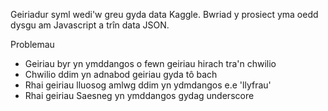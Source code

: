 Geiriadur syml wedi'w greu gyda data Kaggle.
Bwriad y prosiect yma oedd dysgu am Javascript a trîn data JSON. 


Problemau
- Geiriau byr yn ymddangos o fewn geiriau hirach tra'n chwilio
- Chwilio ddim yn adnabod geiriau gyda tô bach
- Rhai geiriau lluosog amlwg ddim yn ydmdangos e.e 'llyfrau'
- Rhai geiriau Saesneg yn ymddangos gydag underscore
